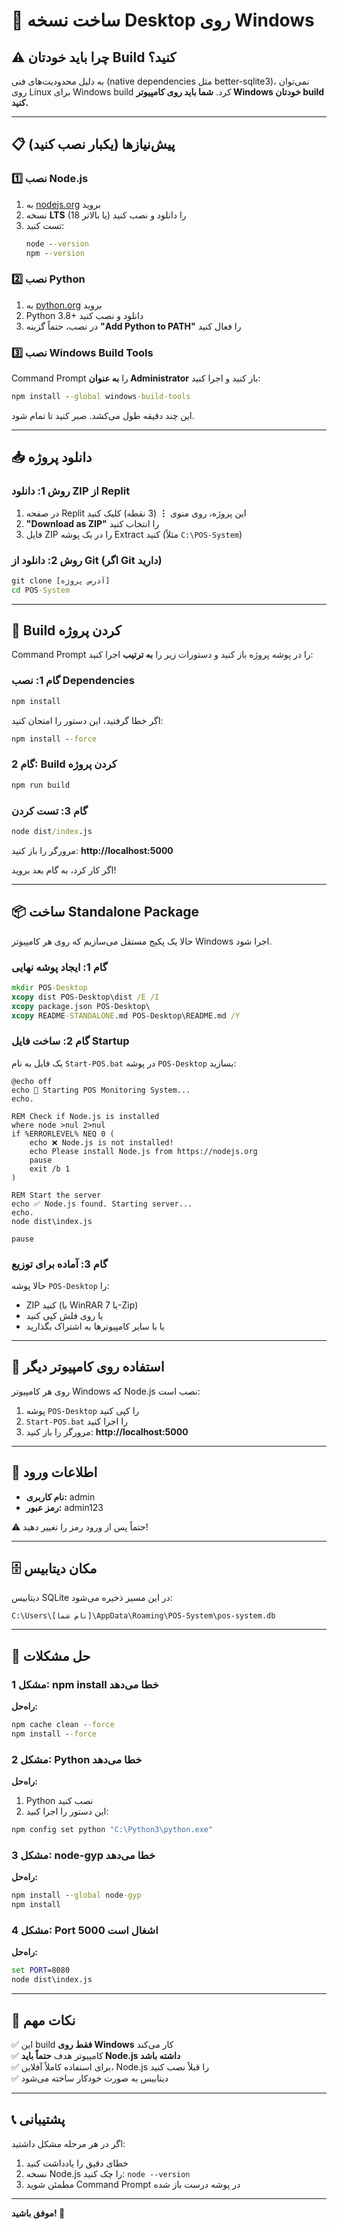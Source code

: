 # 🔨 ساخت نسخه Desktop روی Windows

## ⚠️ چرا باید خودتان Build کنید؟

به دلیل محدودیت‌های فنی (native dependencies مثل better-sqlite3)، نمی‌توان روی Linux برای Windows build کرد.
**شما باید روی کامپیوتر Windows خودتان build کنید.**

---

## 📋 پیش‌نیازها (یکبار نصب کنید)

### 1️⃣ نصب Node.js

1. به [nodejs.org](https://nodejs.org/) بروید
2. نسخه **LTS** (18 یا بالاتر) را دانلود و نصب کنید
3. تست کنید:
   ```cmd
   node --version
   npm --version
   ```

### 2️⃣ نصب Python

1. به [python.org](https://www.python.org/downloads/) بروید
2. Python 3.8+ دانلود و نصب کنید
3. در نصب، حتماً گزینه **"Add Python to PATH"** را فعال کنید

### 3️⃣ نصب Windows Build Tools

Command Prompt را **به عنوان Administrator** باز کنید و اجرا کنید:

```cmd
npm install --global windows-build-tools
```

این چند دقیقه طول می‌کشد. صبر کنید تا تمام شود.

---

## 📥 دانلود پروژه

### روش 1: دانلود ZIP از Replit

1. در صفحه Replit این پروژه، روی منوی **⋮** (3 نقطه) کلیک کنید
2. **"Download as ZIP"** را انتخاب کنید
3. فایل ZIP را در یک پوشه Extract کنید (مثلاً `C:\POS-System`)

### روش 2: دانلود از Git (اگر Git دارید)

```cmd
git clone [آدرس پروژه]
cd POS-System
```

---

## 🔧 Build کردن پروژه

Command Prompt را در پوشه پروژه باز کنید و دستورات زیر را **به ترتیب** اجرا کنید:

### گام 1: نصب Dependencies

```cmd
npm install
```

اگر خطا گرفتید، این دستور را امتحان کنید:

```cmd
npm install --force
```

### گام 2: Build کردن پروژه

```cmd
npm run build
```

### گام 3: تست کردن

```cmd
node dist/index.js
```

مرورگر را باز کنید: **http://localhost:5000**

اگر کار کرد، به گام بعد بروید!

---

## 📦 ساخت Standalone Package

حالا یک پکیج مستقل می‌سازیم که روی هر کامپیوتر Windows اجرا شود.

### گام 1: ایجاد پوشه نهایی

```cmd
mkdir POS-Desktop
xcopy dist POS-Desktop\dist /E /I
xcopy package.json POS-Desktop\
xcopy README-STANDALONE.md POS-Desktop\README.md /Y
```

### گام 2: ساخت فایل Startup

یک فایل به نام `Start-POS.bat` در پوشه `POS-Desktop` بسازید:

```batch
@echo off
echo 🚀 Starting POS Monitoring System...
echo.

REM Check if Node.js is installed
where node >nul 2>nul
if %ERRORLEVEL% NEQ 0 (
    echo ❌ Node.js is not installed!
    echo Please install Node.js from https://nodejs.org
    pause
    exit /b 1
)

REM Start the server
echo ✅ Node.js found. Starting server...
echo.
node dist\index.js

pause
```

### گام 3: آماده برای توزیع

حالا پوشه `POS-Desktop` را:
- ZIP کنید (با WinRAR یا 7-Zip)
- یا روی فلش کپی کنید
- یا با سایر کامپیوترها به اشتراک بگذارید

---

## 🚀 استفاده روی کامپیوتر دیگر

روی هر کامپیوتر Windows که Node.js نصب است:

1. پوشه `POS-Desktop` را کپی کنید
2. `Start-POS.bat` را اجرا کنید
3. مرورگر را باز کنید: **http://localhost:5000**

---

## 🔐 اطلاعات ورود

- **نام کاربری:** admin
- **رمز عبور:** admin123

⚠️ حتماً پس از ورود رمز را تغییر دهید!

---

## 🗄️ مکان دیتابیس

دیتابیس SQLite در این مسیر ذخیره می‌شود:

```
C:\Users\[نام شما]\AppData\Roaming\POS-System\pos-system.db
```

---

## 🐛 حل مشکلات

### مشکل 1: npm install خطا می‌دهد

**راه‌حل:**
```cmd
npm cache clean --force
npm install --force
```

### مشکل 2: Python خطا می‌دهد

**راه‌حل:**
1. Python نصب کنید
2. این دستور را اجرا کنید:
```cmd
npm config set python "C:\Python3\python.exe"
```

### مشکل 3: node-gyp خطا می‌دهد

**راه‌حل:**
```cmd
npm install --global node-gyp
npm install
```

### مشکل 4: Port 5000 اشغال است

**راه‌حل:**
```cmd
set PORT=8080
node dist\index.js
```

---

## 🎯 نکات مهم

✅ این build **فقط روی Windows** کار می‌کند  
✅ کامپیوتر هدف **حتماً باید Node.js داشته باشد**  
✅ برای استفاده کاملاً آفلاین، Node.js را قبلاً نصب کنید  
✅ دیتابیس به صورت خودکار ساخته می‌شود  

---

## 📞 پشتیبانی

اگر در هر مرحله مشکل داشتید:
1. خطای دقیق را یادداشت کنید
2. نسخه Node.js را چک کنید: `node --version`
3. مطمئن شوید Command Prompt در پوشه درست باز شده

---

**موفق باشید! 🎉**

